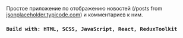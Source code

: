 Простое приложение по отображению новостей (/posts from [jsonplaceholder.typicode.com](jsonplaceholder.typicode.com)) и комментариев к ним.

### `Build with: HTML, SCSS, JavaScript, React, ReduxToolkit`

